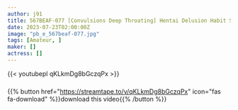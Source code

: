 ```yaml
---
author: j91
title: 567BEAF-077 [Convulsions Deep Throating] Hentai Delusion Habit Sober Shadowy OL 26 Years Old. Estrus Climax Screaming Acme Hell With Erotic Cosplay! ! Deep Throat Deep Throat Convulsions Super Yaba Cum Shot Kimepako [The Gap Is Odd…! ! ]
date: 2023-07-23T02:00:00Z
image: "pb_e_567beaf-077.jpg"
tags: [Amateur, ]
maker: []
actress: []
---
```



{{< youtubepl qKLkmDg8bGczqPx >}}
###

{{% button href="https://streamtape.to/v/qKLkmDg8bGczqPx" icon="fas fa-download" %}}download this video{{% /button %}}

